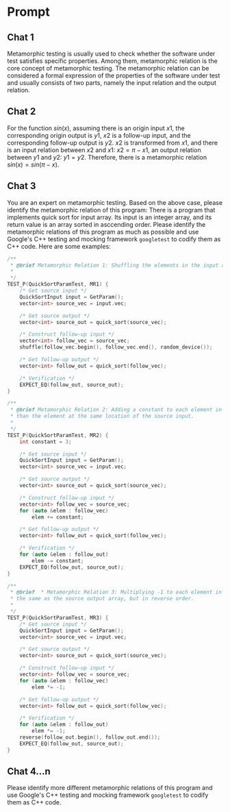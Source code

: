 # Prompt

## Chat 1

Metamorphic testing is usually used to check whether the software under test satisfies specific properties. Among them, metamorphic relation is the core concept of metamorphic testing. The metamorphic relation can be considered a formal expression of the properties of the software under test and usually consists of two parts, namely the input relation and the output relation.

## Chat 2

For the function $sin(x)$, assuming there is an origin input $x1$, the corresponding origin output is $y1$, $x2$ is a follow-up input, and the corresponding follow-up output is $y2$. $x2$ is transformed from $x1$, and there is an input relation between $x2$ and $x1$: $x2=\pi-x1$, an output relation between $y1$ and $y2$: $y1=y2$. Therefore, there is a metamorphic relation $sin(x)=sin(\pi-x)$.

## Chat 3

You are an expert on metamorphic testing. Based on the above case, please identify the metamorphic relation of this program: There is a program that implements quick sort for input array. Its input is an integer array, and its return value is an array sorted in asccending order. Please identify the metamorphic relations of this program as much as possible and use Google's C++ testing and mocking framework `googletest` to codify them as C++ code. Here are some examples:

```cpp
/**
 * @brief Metamorphic Relation 1: Shuffling the elements in the input array, the output will be the same.
 *
 */
TEST_P(QuickSortParamTest, MR1) {
    /* Get source input */
    QuickSortInput input = GetParam();
    vector<int> source_vec = input.vec;

    /* Get source output */
    vector<int> source_out = quick_sort(source_vec);

    /* Construct follow-up input */
    vector<int> follow_vec = source_vec;
    shuffle(follow_vec.begin(), follow_vec.end(), random_device());

    /* Get follow-up output */
    vector<int> follow_out = quick_sort(follow_vec);

    /* Verification */
    EXPECT_EQ(follow_out, source_out);
}

/**
 * @brief Metamorphic Relation 2: Adding a constant to each element in the input array, then each element of the output array will be larger by the constant
 * than the element at the same location of the source input.
 *
 */
TEST_P(QuickSortParamTest, MR2) {
    int constant = 3;

    /* Get source input */
    QuickSortInput input = GetParam();
    vector<int> source_vec = input.vec;

    /* Get source output */
    vector<int> source_out = quick_sort(source_vec);

    /* Construct follow-up input */
    vector<int> follow_vec = source_vec;
    for (auto &elem : follow_vec)
        elem += constant;

    /* Get follow-up output */
    vector<int> follow_out = quick_sort(follow_vec);

    /* Verification */
    for (auto &elem : follow_out)
        elem -= constant;
    EXPECT_EQ(follow_out, source_out);
}

/**
 * @brief  * Metamorphic Relation 3: Multiplying -1 to each element in the input array, then if we multiply -1 to each element of the output array, it should be
 * the same as the source output array, but in reverse order.
 *
 */
TEST_P(QuickSortParamTest, MR3) {
    /* Get source input */
    QuickSortInput input = GetParam();
    vector<int> source_vec = input.vec;

    /* Get source output */
    vector<int> source_out = quick_sort(source_vec);

    /* Construct follow-up input */
    vector<int> follow_vec = source_vec;
    for (auto &elem : follow_vec)
        elem *= -1;

    /* Get follow-up output */
    vector<int> follow_out = quick_sort(follow_vec);

    /* Verification */
    for (auto &elem : follow_out)
        elem *= -1;
    reverse(follow_out.begin(), follow_out.end());
    EXPECT_EQ(follow_out, source_out);
}
```

## Chat 4...n

Please identify more different metamorphic relations of this program and use Google's C++ testing and mocking framework `googletest` to codify them as C++ code.
